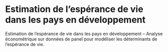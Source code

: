 # Estimation de l’espérance de vie dans les pays en développement
 Estimation de l’espérance de vie dans les pays en développement – Analyse économétrique sur données de panel pour modéliser les déterminants de l’espérance de vie.

